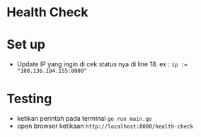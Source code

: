 # Health Check

# Set up
- Update IP yang ingin di cek status nya di line 18. ex : `ip := "108.136.184.155:8000"`

# Testing
- ketikan perintah pada terminal `go run main.go`
- open browser ketikaan `http://localhost:8000/health-check`